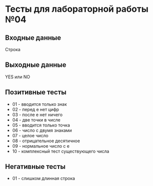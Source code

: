 # Тесты для лабораторной работы №04

## Входные данные
Строка 

## Выходные данные
YES или NO

## Позитивные тесты
- 01 - вводится только знак
- 02 - перед e нет цифр
- 03 - после e нет ничего
- 04 - две точки в числе
- 05 - вводится только точка
- 06 - число с двумя знаками
- 07 - целое число
- 08 - отрицательное десятичное
- 09 - нормальное число с e
- 10 - комплексный тест существующего числа

## Негативные тесты
- 01 - слишком длинная строка

